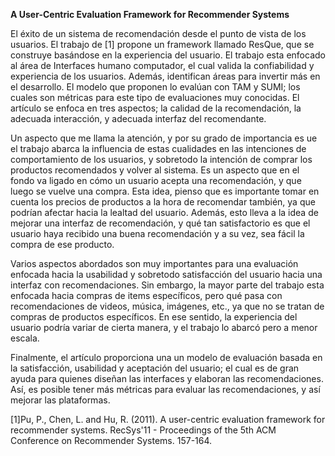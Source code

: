**A User-Centric Evaluation Framework for Recommender Systems**

El éxito de un sistema de recomendación desde el punto de vista de los usuarios. El trabajo de [1] propone un framework llamado ResQue, que se construye basándose en la experiencia del usuario. El trabajo esta enfocado al área de Interfaces humano computador, el cual valida la confiabilidad y experiencia de los usuarios. Además, identifican áreas para invertir más en el desarrollo. El modelo que proponen lo evalúan con TAM y SUMI; los cuales son métricas para este tipo de evaluaciones muy conocidas. El artículo se enfoca en tres aspectos; la calidad de la recomendación, la adecuada interacción, y adecuada interfaz del recomendante. 

Un aspecto que me llama la atención, y por su grado de importancia es  ue el trabajo abarca la influencia de estas cualidades en las intenciones de comportamiento de los usuarios, y sobretodo la intención de comprar los productos recomendados y volver al sistema. Es un aspecto que en el fondo va ligado en cómo un usuario acepta una recomendación, y que luego se vuelve una compra. Esta idea, pienso que es importante tomar en cuenta los precios de productos a la hora de recomendar también, ya que podrían afectar hacia la lealtad del usuario. Además, esto lleva a la idea de mejorar una interfaz de recomendación, y qué tan satisfactorio es que el usuario haya recibido una buena recomendación y a su vez, sea fácil la compra de ese producto. 

Varios aspectos abordados son muy importantes para una evaluación enfocada hacia la usabilidad y sobretodo satisfacción del usuario hacia una interfaz con recomendaciones. Sin embargo, la mayor parte del trabajo esta enfocada hacia compras de items específicos, pero qué pasa con recomendaciones de videos, música, imágenes, etc., ya que no se tratan de compras de productos específicos. En ese sentido, la experiencia del usuario podría variar de cierta manera, y el trabajo lo abarcó pero a menor escala.

Finalmente, el artículo proporciona una un modelo de evaluación basada en la satisfacción, usabilidad y aceptación del usuario; el cual es de gran ayuda para quienes diseñan las interfaces y elaboran las recomendaciones. Así, es posible tener más métricas para evaluar las recomendaciones, y así mejorar las plataformas.




[1]Pu, P., Chen, L. and Hu, R. (2011). A user-centric evaluation framework for recommender systems. RecSys'11 - Proceedings of the 5th ACM Conference on Recommender Systems. 157-164.
